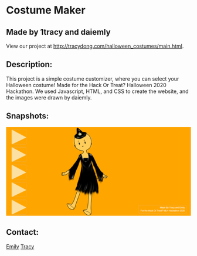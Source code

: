 # Costume Maker
## Made by 1tracy and daiemly
View our project at http://tracydong.com/halloween_costumes/main.html.

## Description:
This project is a simple costume customizer, where you can select your Halloween costume! Made for the Hack Or Treat? Halloween 2020 Hackathon. We used Javascript,
HTML, and CSS to create the website, and the images were drawn by daiemly.

## Snapshots:
<img src="img/snapshot.png">

## Contact:
<a href="www.github.com/daiemly">Emily</a>
<a href="www.github.com/1tracy">Tracy</a>
